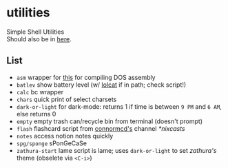 # utilities
Simple Shell Utilities  
Should also be in [here](https://github.com/Besnn/misc-dotfiles/tree/master/scripts/bin).
## List
  * `asm`        wrapper for [this](https://github.com/Terraspace/UASM) for compiling DOS assembly
  * `batlev`     show battery level (w/ [lolcat](https://github.com/busyloop/lolcat "lol") if in path; check script!)
  * `calc`       bc wrapper
  * `chars`      quick print of select charsets
  * `dark-or-light` for dark-mode: returns 1 if time is between `9 PM` and `6 AM`, else returns 0
  * `empty`      empty trash can/recycle bin from terminal (doesn't prompt)
  * `flash`      flashcard script from [connormcd's](https://github.com/connermcd) channel _*nixcasts_
  * `notes`      access notion notes quickly
  * `spg/sponge` sPonGeCaSe
  * `zathura-start` lame script is lame; uses `dark-or-light` to set _zathura's_ theme (obselete via `<C-i>`)
